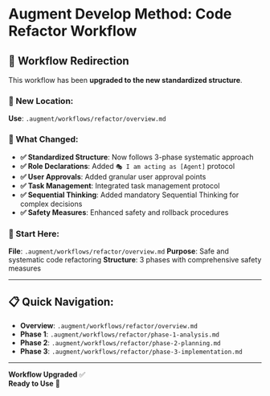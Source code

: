 # Augment Develop Method: Code Refactor Workflow

## 🔄 **Workflow Redirection**

This workflow has been **upgraded to the new standardized structure**.

### **📁 New Location**: 
**Use**: `.augment/workflows/refactor/overview.md`

### **🎯 What Changed**:
- **✅ Standardized Structure**: Now follows 3-phase systematic approach
- **✅ Role Declarations**: Added `🎭 I am acting as [Agent]` protocol
- **✅ User Approvals**: Added granular user approval points
- **✅ Task Management**: Integrated task management protocol
- **✅ Sequential Thinking**: Added mandatory Sequential Thinking for complex decisions
- **✅ Safety Measures**: Enhanced safety and rollback procedures

### **🚀 Start Here**:
**File**: `.augment/workflows/refactor/overview.md`
**Purpose**: Safe and systematic code refactoring
**Structure**: 3 phases with comprehensive safety measures

---

## 📋 **Quick Navigation**:

- **Overview**: `.augment/workflows/refactor/overview.md`
- **Phase 1**: `.augment/workflows/refactor/phase-1-analysis.md`
- **Phase 2**: `.augment/workflows/refactor/phase-2-planning.md`
- **Phase 3**: `.augment/workflows/refactor/phase-3-implementation.md`

---

**Workflow Upgraded** ✅  
**Ready to Use** 🚀
